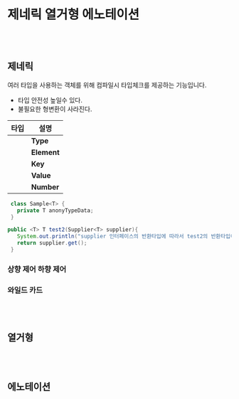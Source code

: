 # 제네릭 열거형 에노테이션

<br/>

<br/>

## 제네릭

여러 타입을 사용하는 객체를 위해 컴파일시 타입체크를 제공하는 기능입니다. 

- 타입 안전성 높일수 있다.
- 불필요한 형변환이 사라진다.

| **타입** | **설명**    |
| -------- | ----------- |
| **<T>**  | **Type**    |
| **<E>**  | **Element** |
| **<K>**  | **Key**     |
| **<V>**  | **Value**   |
| **<N>**  | **Number**  |

```java
 class Sample<T> {
   private T anonyTypeData;
 }   
```

```java
public <T> T test2(Supplier<T> supplier){
   System.out.println("supplier 인터페이스의 반환타입에 따라서 test2의 반환타입이 결졍된다.");
   return supplier.get();
 }
```



### 상향 제어 하향 제어

### 와일드 카드

<br/>

<br/>

## 열거형

<br/>

<br/>

## 에노테이션



